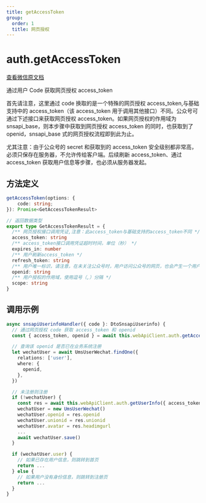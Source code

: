 ```yaml
---
title: getAccessToken
group:
  order: 1
  title: 网页授权
---
```


# auth.getAccessToken

[查看微信原文档](https://developers.weixin.qq.com/doc/offiaccount/OA_Web_Apps/Wechat_webpage_authorization.html#1)

通过用户 Code 获取网页授权 access_token

首先请注意，这里通过 code 换取的是一个特殊的网页授权 access_token,与基础支持中的 access_token（该 access_token 用于调用其他接口）不同。公众号可通过下述接口来获取网页授权 access_token。如果网页授权的作用域为 snsapi_base，则本步骤中获取到网页授权 access_token 的同时，也获取到了 openid，snsapi_base 式的网页授权流程即到此为止。

尤其注意：由于公众号的 secret 和获取到的 access_token 安全级别都非常高，必须只保存在服务器，不允许传给客户端。后续刷新 access_token、通过 access_token 获取用户信息等步骤，也必须从服务器发起。

## 方法定义

```typescript
getAccessToken(options: {
    code: string;
}): Promise<GetAccessTokenResult>

// 返回数据类型
export type GetAccessTokenResult = {
  /** 网页授权接口调用凭证,注意：此access_token与基础支持的access_token不同 */
  access_token: string
  /** access_token接口调用凭证超时时间，单位（秒） */
  expires_in: number
  /** 用户刷新access_token */
  refresh_token: string
  /** 用户唯一标识，请注意，在未关注公众号时，用户访问公众号的网页，也会产生一个用户和公众号唯一的OpenID */
  openid: string
  /** 用户授权的作用域，使用逗号（,）分隔 */
  scope: string
}
```

## 调用示例

```typescript
async snsapiUserinfoHandler({ code }: DtoSnsapiUserinfo) {
  // 通过网页授权 code 获取 access_token 和 openid
  const { access_token, openid } = await this.webApiClient.auth.getAccessToken({ code })

  // 查询该 openid 是否已在业务系统注册
  let wechatUser = await UmsUserWechat.findOne({
    relations: ['user'],
    where: {
      openid,
    },
  })

  // 未注册则注册
  if (!wechatUser) {
    const res = await this.webApiClient.auth.getUserInfo({ access_token, openid, lang: 'zh_CN' })
    wechatUser = new UmsUserWechat()
    wechatUser.openid = res.openid
    wechatUser.unionid = res.unionid
    wechatUser.avatar = res.headimgurl
    ...
    await wechatUser.save()
  }

  if (wechatUser.user) {
    // 如果已存在用户信息，则跳转到首页
    return ...
  } else {
    // 如果用户没有身份信息，则跳转到注册页
    return ...
  }
}
```
